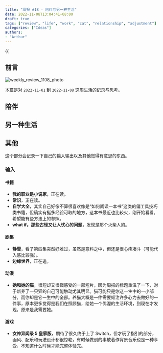 ```yaml
---
title: "周报 #18 - 陪伴与另一种生活"
date: 2022-11-08T13:04:41+08:00
draft: true
tags: ["review", "life", "work", "cat", "relationship", "adjustment"]
categories: ["Ideas"]
authors:
- "Arthur"
---
```


{{<audio src="audios/here_after_us.mp3" caption="《后来的我们 - 五月天》" >}}

## 前言

![weekly_review_1108_photo](https://pseudoyu.oss-cn-hangzhou.aliyuncs.com/images/weekly_review_1108_photo.png)

本篇是对 `2022-11-01` 到 `2022-11-08` 这周生活的记录与思考。

## 陪伴

## 另一种生活

## 其他

这个部分会记录一下自己的输入输出以及其他觉得有意思的东西。

### 输入

#### 书籍

- **我的职业是小说家**，正在读。
- **常识**，正在读。
- **自学大全**，其实自己好像不算很喜欢像是“如何阅读一本书”这类的偏工具技巧类书籍，但确实有挺多经验可取的地方，这本书最近也比较火，刚开始看看，希望能有些方法上的参照。
- **what if，那些古怪又让人忧心的问题**，发现是那个火柴人的。

#### 剧集

- **静雪**，看了第四集突然好难过，虽然是意料之中，但还是很心疼凑斗（可能代入感比较强）。
- **边缘世界**，正在追。

#### 动漫

- **她和她的猫**，很短却又很戳感受的一部短片，因为周报的标题重温了一下，对于新养了一只猫的自己可能触动尤其明显。猫可能只是你这一生中的一小部分，而你却是它一生中的全部。养猫大概是一件需要倾注许多心力去做好的一件事，原本更多觉得是我们在照顾猫，给她一个优渥的生活环境，到现在才发现，原来是我需要她。

#### 游戏

- **女神异闻录 5 皇家版**，期待了很久终于上了 Switch，但才玩了指引的部分，画风、配乐和玩法设计都很惊艳，有时候做别的事放着作背景音乐也是一种享受，不知道什么时候才能完整体验完。